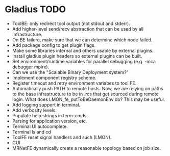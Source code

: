 # Gladius TODO

- ToolBE: only redirect tool output (not stdout and stderr).
- Add higher-level send/recv abstraction that can be used by all infrastructure.
- On BE failure, make sure that we can determine which node failed.
- Add package config to get plugin flags.
- Make some libraries internal and others usable by external plugins.
- Install gladius plugin headers so external plugins can be built.
- Set environment/runtime variables for parallel debugging
  (e.g. -mca debugger mpirx).
- Can we use the "Scalable Binary Deployment system?"
- Implement component registry scheme.
- Register timeout and retry environment variabes to tool FE.
- Automatically push PATH to remote hosts.
  Now, we are relying on paths to the base infrastructure to be in .rcs that get
  sourced during remote login. What does LMON_fe_putToBeDaemonEnv do? This may
  be useful.
- Add logging support in terminal.
- Add verbosity levels.
- Populate help strings in term-cmds.
- Parsing for application version, etc.
- Terminal UI autocomplete.
- Terminal ls and cd
- ToolFE reset signal handlers and such (LMON).
- GUI
- MRNetFE dynamically create a reasonable topology based on job size.
